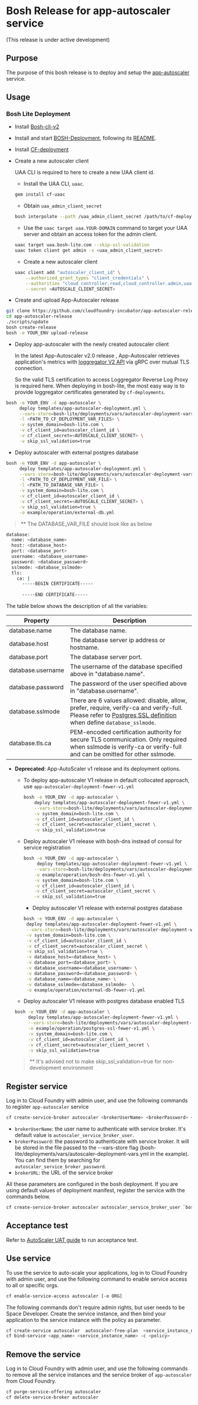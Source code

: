 # Bosh Release for app-autoscaler service

(This release is under active development)

## Purpose

The purpose of this bosh release is to deploy and setup the [app-autoscaler](https://github.com/cloudfoundry-incubator/app-autoscaler) service.

## Usage

### Bosh Lite Deployment

* Install [Bosh-cli-v2](https://bosh.io/docs/cli-v2.html#install)

* Install and start [BOSH-Deployment](https://github.com/cloudfoundry/bosh-deployment), following its [README](https://github.com/cloudfoundry/bosh-deployment/blob/master/README.md).

* Install [CF-deployment](https://github.com/cloudfoundry/cf-deployment#deploying-cf)

* Create a new autoscaler client

    UAA CLI is required to here to create a new UAA client id. 

    * Install the UAA CLI, `uaac`.

    ```sh
    gem install cf-uaac
    ```

    * Obtain `uaa_admin_client_secret`

    ```sh
    bosh interpolate --path /uaa_admin_client_secret /path/to/cf-deployment/deployment-vars.yml
    ```

    * Use the `uaac target uaa.YOUR-DOMAIN` command to target your UAA server and obtain an access token for the admin client.

    ```sh
    uaac target uaa.bosh-lite.com --skip-ssl-validation
    uaac token client get admin -s <uaa_admin_client_secret>
    ```

    * Create a new autoscaler client

    ```sh
    uaac client add "autoscaler_client_id" \
        --authorized_grant_types "client_credentials" \
        --authorities "cloud_controller.read,cloud_controller.admin,uaa.resource" \
        --secret <AUTOSCALE_CLIENT_SECRET>
    ```

* Create and upload App-Autoscaler release

```sh
git clone https://github.com/cloudfoundry-incubator/app-autoscaler-release
cd app-autoscaler-release
./scripts/update
bosh create-release
bosh -e YOUR_ENV upload-release
```

* Deploy app-autoscaler with the newly created autoscaler client

    In the latest App-Autoscaler v2.0 release , App-Autoscaler retrieves application's metrics with [loggregator V2 API](https://github.com/cloudfoundry/loggregator-api/blob/master/README.md) via gRPC over mutual TLS connection. 

    So the valid TLS certification to access Loggregator Reverse Log Proxy is required here.   When deploying in bosh-lite, the most easy way is to provide loggregator certificates generated by `cf-deployments`.

```sh
bosh -e YOUR_ENV -d app-autoscaler \
     deploy templates/app-autoscaler-deployment.yml \
     --vars-store=bosh-lite/deployments/vars/autoscaler-deployment-vars.yml \
     -l <PATH_TO_CF_DEPLOYMENT_VAR_FILES> \
     -v system_domain=bosh-lite.com \
     -v cf_client_id=autoscaler_client_id \
     -v cf_client_secret=<AUTOSCALE_CLIENT_SECRET> \
     -v skip_ssl_validation=true
```

* Deploy autoscaler with external postgres database

```sh
bosh -e YOUR_ENV -d app-autoscaler \
     deploy templates/app-autoscaler-deployment.yml \
     --vars-store=bosh-lite/deployments/vars/autoscaler-deployment-vars.yml \
     -l <PATH_TO_CF_DEPLOYMENT_VAR_FILE> \
     -l <PATH_TO_DATABASE_VAR_FILE> \
     -v system_domain=bosh-lite.com \
     -v cf_client_id=autoscaler_client_id \
     -v cf_client_secret=<AUTOSCALE_CLIENT_SECRET> \
     -v skip_ssl_validation=true \
     -o example/operation/external-db.yml
```
>** The DATABASE_VAR_FILE should look like as below
```sh
database:
  name: <database_name>
  host: <database_host>
  port: <database_port>
  username: <database_username>
  password: <database_password>
  sslmode: <database_sslmode>
  tls:
    ca: |
      -----BEGIN CERTIFICATE-----
           
      -----END CERTIFICATE-----

```
The table below shows the description of all the variables:

Property | Description
-------- | -------------
database.name | The database name.
database.host | The database server ip address or hostname.
database.port | The database server port.
database.username | The username of the database specified above in "database.name".
database.password | The password of the user specified above in "database.username".
database.sslmode | There are 6 values allowed: disable, allow, prefer, require, verify-ca and verify-full. Please refer to [Postgres SSL definition](https://www.postgresql.org/docs/current/libpq-ssl.html) when define `database_sslmode`.
database.tls.ca | PEM-encoded certification authority for secure TLS communication. Only required when sslmode is verify-ca or verify-full and can be omitted for other sslmode.

* **Deprecated**:  App-AutoScaler v1 release and its deployment options. 

  * To deploy app-autoscaler V1 release in default collocated approach, use `app-autoscaler-deployment-fewer-v1.yml`
    ```sh
    bosh -e YOUR_ENV -d app-autoscaler \
        deploy templates/app-autoscaler-deployment-fewer-v1.yml \
        --vars-store=bosh-lite/deployments/vars/autoscaler-deployment-vars.yml \
        -v system_domain=bosh-lite.com \
        -v cf_client_id=autoscaler_client_id \
        -v cf_client_secret=autoscaler_client_secret \
        -v skip_ssl_validation=true
    ```

  * Deploy autoscaler V1 release with bosh-dns instead of consul for service registration 
    
    ```sh
    bosh -e YOUR_ENV -d app-autoscaler \
         deploy templates/app-autoscaler-deployment-fewer-v1.yml \
        --vars-store=bosh-lite/deployments/vars/autoscaler-deployment-vars.yml \
        -o example/operation/bosh-dns-fewer-v1.yml \
        -v system_domain=bosh-lite.com \
        -v cf_client_id=autoscaler_client_id \
        -v cf_client_secret=autoscaler_client_secret \
        -v skip_ssl_validation=true
    ```

    * Deploy autoscaler V1 release with external postgres database

    ```sh
    bosh -e YOUR_ENV -d app-autoscaler \
     deploy templates/app-autoscaler-deployment-fewer-v1.yml \
     --vars-store=bosh-lite/deployments/vars/autoscaler-deployment-vars.yml \
     -v system_domain=bosh-lite.com \
     -v cf_client_id=autoscaler_client_id \
     -v cf_client_secret=autoscaler_client_secret \
     -v skip_ssl_validation=true \
     -v database_host=<database_host> \
     -v database_port=<database_port> \
     -v database_username=<database_username> \
     -v database_password=<database_password> \
     -v database_name=<database_name> \
     -v database_sslmode=<database_sslmode>  \
     -o example/operation/external-db-fewer-v1.yml
     ```

   * Deploy autoscaler V1 release with postgres database enabled TLS
    
    ```sh
    bosh -e YOUR_ENV -d app-autoscaler \
         deploy templates/app-autoscaler-deployment-fewer-v1.yml \
         --vars-store=bosh-lite/deployments/vars/autoscaler-deployment-vars.yml \
         -o example/operation/postgres-ssl-fewer-v1.yml \
         -v system_domain=bosh-lite.com \
         -v cf_client_id=autoscaler_client_id \
         -v cf_client_secret=autoscaler_client_secret \
         -v skip_ssl_validation=true
    ```
    >** It's advised not to make skip_ssl_validation=true for non-development environment

## Register service

Log in to Cloud Foundry with admin user, and use the following commands to register `app-autoscaler` service

```sh
cf create-service-broker autoscaler <brokerUserName> <brokerPassword> <brokerURL>
```

* `brokerUserName`: the user name to authenticate with service broker. It's default value is `autoscaler_service_broker_user`.
* `brokerPassword`: the password to authenticate with service broker. It will be stored in the file passed to the --vars-store flag (bosh-lite/deployments/vars/autoscaler-deployment-vars.yml in the example). You can find them by searching for `autoscaler_service_broker_password`.
* `brokerURL`: the URL of the service broker

All these parameters are configured in the bosh deployment. If you are using default values of deployment manifest, register the service with the commands below.

```sh
cf create-service-broker autoscaler autoscaler_service_broker_user `bosh int ./bosh-lite/deployments/vars/autoscaler-deployment-vars.yml --path /autoscaler_service_broker_password` https://autoscalerservicebroker.bosh-lite.com
```

## Acceptance test

Refer to [AutoScaler UAT guide](src/acceptance/README.md) to run acceptance test. 

## Use service

To use the service to auto-scale your applications, log in to Cloud Foundry with admin user, and use the following command to enable service access to all or specific orgs.

```sh
cf enable-service-access autoscaler [-o ORG]
```

The following commands don't require admin rights, but user needs to be Space Developer. Create the service instance, and then bind your application to the service instance with the policy as parameter.

```sh
cf create-service autoscaler  autoscaler-free-plan  <service_instance_name>
cf bind-service <app_name> <service_instance_name> -c <policy>
```

## Remove the service

Log in to Cloud Foundry with admin user, and use the following commands to remove all the service instances and the service broker of `app-autoscaler` from Cloud Foundry.

```sh
cf purge-service-offering autoscaler
cf delete-service-broker autoscaler
```
